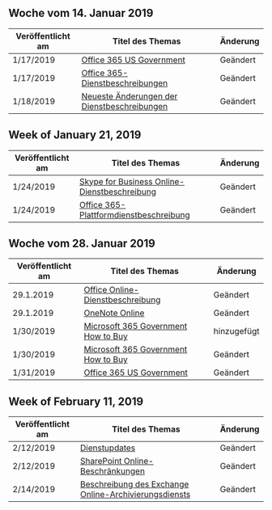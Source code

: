 <!-- This file is generated automatically each week. Changes made to this file will be overwritten.-->




## <a name="week-of-january-14-2019"></a>Woche vom 14. Januar 2019


| Veröffentlicht am |Titel des Themas | Änderung |
|------|------------|--------|
| 1/17/2019 | [Office 365 US Government](/Office365/ServiceDescriptions/office-365-platform-service-description/office-365-us-government/office-365-us-government) | Geändert |
| 1/17/2019 | [Office 365-Dienstbeschreibungen](/Office365/ServiceDescriptions/office-365-service-descriptions-technet-library) | Geändert |
| 1/18/2019 | [Neueste Änderungen der Dienstbeschreibungen](/Office365/ServiceDescriptions/recent-service-descriptions-changes) | Geändert |


## <a name="week-of-january-21-2019"></a>Week of January 21, 2019


| Veröffentlicht am |Titel des Themas | Änderung |
|------|------------|--------|
| 1/24/2019 | [Skype for Business Online-Dienstbeschreibung](/Office365/ServiceDescriptions/skype-for-business-online-service-description/skype-for-business-online-service-description) | Geändert |
| 1/24/2019 | [Office 365-Plattformdienstbeschreibung](/Office365/ServiceDescriptions/office-365-platform-service-description/office-365-platform-service-description) | Geändert |


## <a name="week-of-january-28-2019"></a>Woche vom 28. Januar 2019


| Veröffentlicht am |Titel des Themas | Änderung |
|------|------------|--------|
| 29.1.2019 | [Office Online-Dienstbeschreibung](/Office365/ServiceDescriptions/office-online-service-description/office-online-service-description) | Geändert |
| 29.1.2019 | [OneNote Online](/Office365/ServiceDescriptions/office-online-service-description/onenote-online) | Geändert |
| 1/30/2019 | [Microsoft 365 Government How to Buy](/Office365/ServiceDescriptions/office-365-platform-service-description/office-365-us-government/microsoft-365-government-how-to-buy) | hinzugefügt |
| 1/30/2019 | [Microsoft 365 Government How to Buy](/Office365/ServiceDescriptions/office-365-platform-service-description/office-365-us-government/microsoft-365-government-how-to-buy) | Geändert |
| 1/31/2019 | [Office 365 US Government](/Office365/ServiceDescriptions/office-365-platform-service-description/office-365-us-government/office-365-us-government) | Geändert |


## <a name="week-of-february-11-2019"></a>Week of February 11, 2019


| Veröffentlicht am |Titel des Themas | Änderung |
|------|------------|--------|
| 2/12/2019 | [Dienstupdates](/Office365/ServiceDescriptions/office-365-platform-service-description/service-updates) | Geändert |
| 2/12/2019 | [SharePoint Online-Beschränkungen](/Office365/ServiceDescriptions/sharepoint-online-service-description/sharepoint-online-limits) | Geändert |
| 2/14/2019 | [Beschreibung des Exchange Online-Archivierungsdiensts](/Office365/ServiceDescriptions/exchange-online-archiving-service-description/exchange-online-archiving-service-description) | Geändert |
